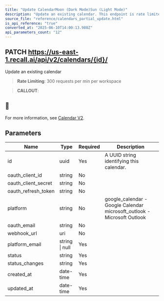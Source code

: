 ```yaml
---
title: "Update CalendarMoon (Dark Mode)Sun (Light Mode)"
description: "Update an existing calendar. This endpoint is rate limited to: 300 requests per min per workspace"
source_file: "reference/calendars_partial_update.html"
is_api_reference: "true"
converted_at: "2025-06-10T14:00:13.980Z"
api_parameters_count: "12"
---
```

## PATCH https://us-east-1.recall.ai/api/v2/calendars/{id}/

Update an existing calendar

> **Rate Limiting**: 300 requests per min per workspace

> **CALLOUT**:

## 📘

For more information, see [Calendar V2](/docs/v2).
## Parameters

| Name | Type | Required | Description |
| --- | --- | --- | --- |
| id | uuid | Yes | A UUID string identifying this calendar. |
| oauth_client_id | string | No |  |
| oauth_client_secret | string | No |  |
| oauth_refresh_token | string | No |  |
| platform | string | No | google_calendar - Google Calendar microsoft_outlook - Microsoft Outlook |
| oauth_email | string | No |  |
| webhook_url | uri | No |  |
| platform_email | string \| null | Yes |  |
| status | string | Yes |  |
| status_changes | string | Yes |  |
| created_at | date-time | Yes |  |
| updated_at | date-time | Yes |  |
